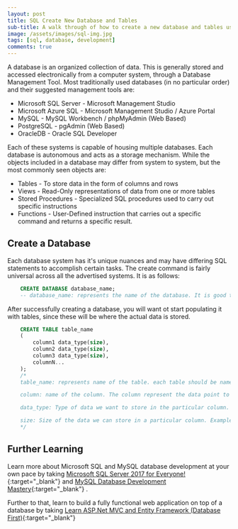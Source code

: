 ```yaml
---
layout: post
title: SQL Create New Database and Tables
sub-title: A walk through of how to create a new database and tables using SQL 
image: /assets/images/sql-img.jpg
tags: [sql, database, development]
comments: true
---
```


A database is an organized collection of data. This is generally stored and accessed electronically from a computer system, through a Database Management Tool. Most traditionally used databases (in no particular order) and their suggested management tools are:
- Microsoft SQL Server - Microsoft Management Studio 
- Microsoft Azure SQL - Microsoft Management Studio / Azure Portal
- MySQL - MySQL Workbench / phpMyAdmin (Web Based)
- PostgreSQL - pgAdmin (Web Based)
- OracleDB - Oracle SQL Developer

Each of these systems is capable of housing multiple databases. Each database is autonomous and acts as a storage mechanism. While the objects included in a database may differ from system to system, but the most commonly seen objects are:
- Tables - To store data in the form of columns and rows
- Views - Read-Only representations of data from one or more tables
- Stored Procedures - Specialized SQL procedures used to carry out specific instructions
- Functions - User-Defined instruction that carries out a specific command and returns a specific result. 

## Create a Database
Each database system has it's unique nuances and may have differing SQL statements to accomplish certain tasks. The create command is fairly universal across all the advertised systems. It is as follows:

```sql
    CREATE DATABASE database_name;
    -- database_name: represents the name of the database. It is good to name the database according to the type of data it is expected to store. Example: School_Management_System
```
After successfully creating a database, you will want ot start populating it with tables, since these will be where the actual data is stored. 

```sql
    CREATE TABLE table_name
    (
        column1 data_type(size),
        column2 data_type(size), 
        column3 data_type(size),
        columnN...
    );
    /*
    table_name: represents name of the table. each table should be named according to what it will store and should be design to only store that data. One table should never be storing details of Teachers and Subjects in the case of our School_Management_System database. Teachers should have a table and so should Subjects. 

    column: name of the column. The column represent the data point to be stored. Example: Fname, DateOfBirth, etc..

    data_type: Type of data we want to store in the particular column. Example: int for non decimal numbers, varchar(size) for text, date for date of birth.

    size: Size of the data we can store in a particular column. Example: if for a column we specify the data_type as varchar and size as 10 then this column can store an word or phrase number of maximum 10 digits. 
    */
```

## Further Learning
Learn more about Microsoft SQL and MySQL database development at your own pace by taking [Microsoft SQL Server 2017 for Everyone!](https://trevoirwilliams.github.io/mssql-course){:target="_blank"}  and [MySQL Database Development Mastery](https://trevoirwilliams.github.io/mysql-course){:target="_blank"} . 

Further to that, learn to build a fully functional web application on top of a database by taking [Learn ASP.Net MVC and Entity Framework (Database First)](https://trevoirwilliams.github.io/mvc-db-course){:target="_blank"} 
 